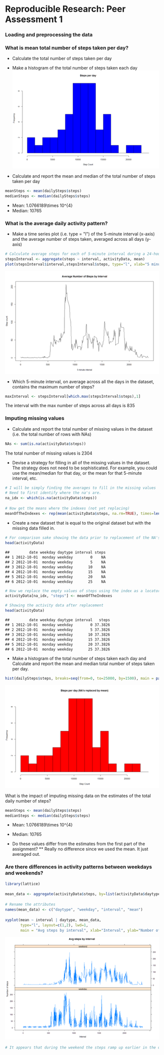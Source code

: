 # Reproducible Research: Peer Assessment 1


### Loading and preprocessing the data





### What is mean total number of steps taken per day?

* Calculate the total number of steps taken per day


* Make a histogram of the total number of steps taken each day
![](Figures/unnamed-chunk-2-1.png)<!-- -->

* Calculate and report the mean and median of the total number of steps taken per day

```r
meanSteps <- mean(dailySteps$steps)
medianSteps <- median(dailySteps$steps)
```

* Mean: 1.0766189\times 10^{4}
* Median:  10765



### What is the average daily activity pattern?

* Make a time series plot (i.e. type = "l") of the 5-minute interval (x-axis) and the average number of steps taken, averaged across all days (y-axis)

```r
# Calculate average steps for each of 5-minute interval during a 24-hour period
stepsInterval <- aggregate(steps ~ interval, activityData, mean)
plot(stepsInterval$interval,stepsInterval$steps, type="l", xlab="5 minute interval", ylab="Step count",main="Average Number of Steps by Interval")
```

![](Figures/unnamed-chunk-4-1.png)<!-- -->

* Which 5-minute interval, on average across all the days in the dataset, contains the maximum number of steps?

```r
maxInterval <- stepsInterval[which.max(stepsInterval$steps),1]
```
The interval with the max number of steps across all days is 835



### Imputing missing values
* Calculate and report the total number of missing values in the dataset (i.e. the total number of rows with NAs)

```r
NAs <- sum(is.na(activityData$steps))
```
The total number of missing values is 2304

* Devise a strategy for filling in all of the missing values in the dataset. The strategy does not need to be sophisticated. For example, you could use the mean/median for that day, or the mean for that 5-minute interval, etc.

```r
# I will be simply finding the averages to fill in the missing values
# Need to first identify where the na's are.
na_idx <- which(is.na(activityData$steps))

# Now get the means where the indexes (not yet replacing)
meanOfTheIndexes <- rep(mean(activityData$steps, na.rm=TRUE), times=length(na_idx))
```

* Create a new dataset that is equal to the original dataset but with the missing data filled in.

```r
# For comparison sake showing the data prior to replacement of the NA's
head(activityData)
```

```
##         date weekday daytype interval steps
## 1 2012-10-01  monday weekday        0    NA
## 2 2012-10-01  monday weekday        5    NA
## 3 2012-10-01  monday weekday       10    NA
## 4 2012-10-01  monday weekday       15    NA
## 5 2012-10-01  monday weekday       20    NA
## 6 2012-10-01  monday weekday       25    NA
```


```r
# Now we replace the empty values of steps using the index as a locator and apply with the mean indexes
activityData[na_idx, "steps"] <- meanOfTheIndexes
```


```r
# Showing the activity data after replacement
head(activityData)
```

```
##         date weekday daytype interval   steps
## 1 2012-10-01  monday weekday        0 37.3826
## 2 2012-10-01  monday weekday        5 37.3826
## 3 2012-10-01  monday weekday       10 37.3826
## 4 2012-10-01  monday weekday       15 37.3826
## 5 2012-10-01  monday weekday       20 37.3826
## 6 2012-10-01  monday weekday       25 37.3826
```

* Make a histogram of the total number of steps taken each day and Calculate and report the mean and median total number of steps taken per day. 

```r
hist(dailySteps$steps, breaks=seq(from=0, to=25000, by=1500), main = paste("Steps per day (NA's replaced by mean)"), col="red", xlab="Step Count")
```

![](Figures/unnamed-chunk-11-1.png)<!-- -->

What is the impact of imputing missing data on the estimates of the total daily number of steps?

```r
meanSteps <- mean(dailySteps$steps)
medianSteps <- median(dailySteps$steps)
```
* Mean: 1.0766189\times 10^{4}
* Median:  10765

* Do these values differ from the estimates from the first part of the assignment? 
** Really no difference since we used the mean.  It just averaged out.

### Are there differences in activity patterns between weekdays and weekends?

```r
library(lattice)

mean_data <- aggregate(activityData$steps, by=list(activityData$daytype, activityData$weekday, activityData$interval), mean)

# Rename the attributes
names(mean_data) <- c("daytype", "weekday", "interval", "mean")

xyplot(mean ~ interval | daytype, mean_data, 
       type="l", layout=c(1,2), lwd=1, 
       main = "Avg steps by interval", xlab="Interval", ylab="Number of steps")
```

![](Figures/unnamed-chunk-13-1.png)<!-- -->

```r
# It appears that during the weekend the steps ramp up earlier in the day.
```
